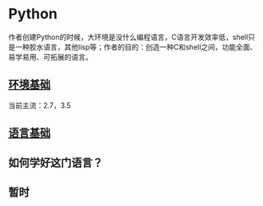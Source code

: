 # Python

作者创建Python的时候，大环境是没什么编程语言，C语言开发效率低，shell只是一种胶水语言，其他lisp等；作者的目的：创造一种C和shell之间，功能全面、易学易用、可拓展的语言。

## [环境基础](环境基础.md)

当前主流：2.7，3.5

## [语言基础](语言基础.md)

## 如何学好这门语言？


## 暂时



